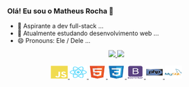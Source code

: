 ### Olá! Eu sou o Matheus Rocha 👋


- 🔭 Aspirante a dev full-stack ...
- 🌱 Atualmente estudando desenvolvimento web  ...
- 😄 Pronouns: Ele / Dele ...

<div align="center">
  <a href="https://github.com/imRochaMatheus">
  <img height="180em" src="https://github-readme-stats.vercel.app/api?username=imRochaMatheus&show_icons=true&theme=dracula&include_all_commits=true&count_private=true"/>
  <img height="180em" src="https://github-readme-stats.vercel.app/api/top-langs/?username=imRochaMatheus&layout=compact&langs_count=7&theme=dracula"/>
</div>

<div align="center"><br>
  <img alt="Js" height="30" width="40" src="https://raw.githubusercontent.com/devicons/devicon/master/icons/javascript/javascript-plain.svg">
  <img alt="React" height="30" width="40" src="https://raw.githubusercontent.com/devicons/devicon/master/icons/react/react-original.svg">
  <img alt="HTML" height="30" width="40" src="https://raw.githubusercontent.com/devicons/devicon/master/icons/html5/html5-original.svg">
  <img alt="CSS" height="30" width="40" src="https://raw.githubusercontent.com/devicons/devicon/master/icons/css3/css3-original.svg">
  <img alt="bootstrap" height="30" width="40" src="https://github.com/devicons/devicon/blob/master/icons/bootstrap/bootstrap-plain-wordmark.svg">
  <img alt="php" height="30" width="40" src="https://raw.githubusercontent.com/devicons/devicon/master/icons/php/php-original.svg">
  <img alt="mySql" height="30" width="40" src="https://github.com/devicons/devicon/blob/master/icons/mysql/mysql-original-wordmark.svg">
</div>
  
  ##
